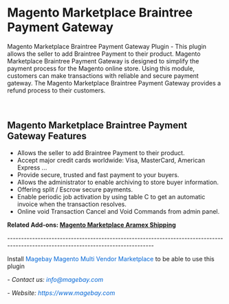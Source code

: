 <h1><strong>Magento Marketplace Braintree Payment Gateway</strong></h1>

<p>Magento Marketplace Braintree Payment Gateway Plugin - This plugin allows the seller to add Braintree Payment to their product. Magento Marketplace Braintree Payment Gateway is designed to simplify the payment process for the Magento online store. Using this module, customers can make transactions with reliable and secure payment gateway. The Magento Marketplace Braintree Payment Gateway provides a refund process to their customers.</p>

<p>&nbsp;</p>

<h2><strong>Magento Marketplace Braintree Payment Gateway Features</strong></h2>

<ul>
	<li>Allows the seller to add Braintree Payment to their product.</li>
	<li>Accept major credit cards worldwide: Visa, MasterCard, American Express ...</li>
	<li>Provide secure, trusted and fast payment to your buyers.</li>
	<li>Allows the administrator to enable archiving to store buyer information.</li>
	<li>Offering split / Escrow secure payments.</li>
	<li>Enable periodic job activation by using table C to get an automatic invoice when the transaction resolves.</li>
	<li>Online void Transaction Cancel and Void Commands from admin panel.</li>
</ul>

<p><strong>Related Add-ons:&nbsp;<a href="https://github.com/magebaycom/magento-marketplace-aramex-shipping-plugin">Magento Marketplace Aramex Shipping</a></strong></p>

<p>-----------------------------------------------------------------------------------------------------------------------------------</p>

<p>Install&nbsp;<a href="https://www.magebay.com/magento-multi-vendor-marketplace-extension" style="box-sizing: border-box; background-color: transparent; color: rgb(3, 102, 214); text-decoration-line: none;">Magebay Magento Multi Vendor Marketplace</a>&nbsp;to be able to use this plugin</p>

<p><em>- Contact&nbsp;us:&nbsp;<a href="mailto:info@magebay.com" style="box-sizing: border-box; background-color: transparent; color: rgb(3, 102, 214); text-decoration-line: none;">info@magebay.com</a></em></p>

<p><em>- Website:&nbsp;<a href="https://www.magebay.com/" style="box-sizing: border-box; background-color: transparent; color: rgb(3, 102, 214); text-decoration-line: none;">https://www.magebay.com</a></em></p>

